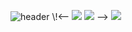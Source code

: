 ![header](https://capsule-render.vercel.app/api?type=waving&color=0:0000ff,100:00ff99&height=300&text=welcome&desc=RiverDuck's%20GitHub%20Profile&fontColor=ecedf0&fontSize=70&fontAlign=50&fontAlignY=40&descSize=20&descAlign=56&descAlignY=52)
\\!<--
<a href="클릭시 이동할 링크" target="_blank"><img src="https://img.shields.io/badge/문자-색코드?style=flat-square&logo=이미지 이름&logoColor=white"/></a>
<img src="https://img.shields.io/badge/텍스트-컬러코드?style=원하는스타일&logo=아이콘이름&logoColor=white"/>
-->
<a href="https://github.com/RiverDuck" target="_blank"><img src="https://img.shields.io/badge/-GitHub-black?style=flat-square&logo=GitHub&logoColor=white"/></a>
